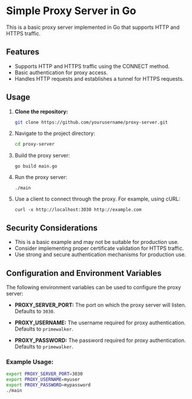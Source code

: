 # Simple Proxy Server in Go

This is a basic proxy server implemented in Go that supports HTTP and HTTPS traffic.

## Features

- Supports HTTP and HTTPS traffic using the CONNECT method.
- Basic authentication for proxy access.
- Handles HTTP requests and establishes a tunnel for HTTPS requests.

## Usage

1. **Clone the repository:**
   
   ```bash
   git clone https://github.com/yourusername/proxy-server.git

2. Navigate to the project directory:
   ```bash
   cd proxy-server

3. Build the proxy server:
   ```
   go build main.go
   ```
4. Run the proxy server:
   ```
   ./main
   ```
5. Use a client to connect through the proxy. For example, using cURL:
   ```
   curl -x http://localhost:3030 http://example.com
   ```

## Security Considerations
- This is a basic example and may not be suitable for production use.
- Consider implementing proper certificate validation for HTTPS traffic.
- Use strong and secure authentication mechanisms for production use.

## Configuration and Environment Variables

The following environment variables can be used to configure the proxy server:

- **PROXY_SERVER_PORT:** The port on which the proxy server will listen. Defaults to `3030`.

- **PROXY_USERNAME:** The username required for proxy authentication. Defaults to `primewalker`.

- **PROXY_PASSWORD:** The password required for proxy authentication. Defaults to `primewalker`.

### Example Usage:

```bash
export PROXY_SERVER_PORT=3030
export PROXY_USERNAME=myuser
export PROXY_PASSWORD=mypassword
./main






